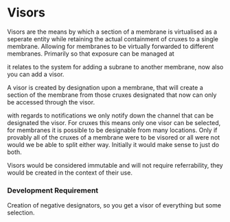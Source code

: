 # Visors

Visors are the means by which a section of a membrane is virtualised as a seperate entity while retaining the actual containment of cruxes to a single membrane. Allowing for membranes to be virtually forwarded to different membranes. Primarily so that exposure can be managed at 

it relates to the system for adding a subrane to another membrane, now also you can add a visor.

A visor is created by designation upon a membrane, that will create a section of the membrane from those cruxes designated that now can only be accessed through the visor. 

with regards to notifications we only notify down the channel that can be designated the visor. For cruxes this means only one visor can be selected, for membranes it is possible to be designable from many locations. Only if provably all of the cruxes of a membrane were to be visored or all were not would we be able to split either way. Initially it would make sense to just do both. 

Visors would be considered immutable and will not require referrability, they would be created in the context of their use.

### Development Requirement

Creation of negative designators, so you get a visor of everything but some selection.


